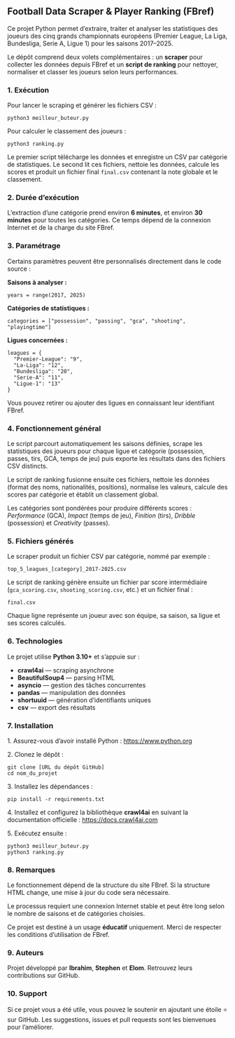 <section class="card" id="project-overview">
  <h2>Football Data Scraper &amp; Player Ranking (FBref)</h2>
  <p>
    Ce projet Python permet d’extraire, traiter et analyser les statistiques des joueurs 
    des cinq grands championnats européens (Premier League, La Liga, Bundesliga, Serie A, Ligue 1)
    pour les saisons 2017–2025.
  </p>
  <p>
    Le dépôt comprend deux volets complémentaires :
    un <strong>scraper</strong> pour collecter les données depuis FBref et 
    un <strong>script de ranking</strong> pour nettoyer, normaliser et classer les joueurs selon leurs performances.
  </p>
</section>

<section class="card" id="execution">
  <h3>1. Exécution</h3>
  <p>
    Pour lancer le scraping et générer les fichiers CSV :
  </p>
  <pre><code>python3 meilleur_buteur.py</code></pre>
  <p>
    Pour calculer le classement des joueurs :
  </p>
  <pre><code>python3 ranking.py</code></pre>
  <p>
    Le premier script télécharge les données et enregistre un CSV par catégorie de statistiques. 
    Le second lit ces fichiers, nettoie les données, calcule les scores et produit un fichier final 
    <code>final.csv</code> contenant la note globale et le classement.
  </p>
</section>

<section class="card" id="duration">
  <h3>2. Durée d’exécution</h3>
  <p>
    L’extraction d’une catégorie prend environ <strong>6 minutes</strong>, 
    et environ <strong>30 minutes</strong> pour toutes les catégories. 
    Ce temps dépend de la connexion Internet et de la charge du site FBref.
  </p>
</section>

<section class="card" id="configuration">
  <h3>3. Paramétrage</h3>
  <p>
    Certains paramètres peuvent être personnalisés directement dans le code source :
  </p>

  <p><strong>Saisons à analyser :</strong></p>
  <pre><code>years = range(2017, 2025)</code></pre>

  <p><strong>Catégories de statistiques :</strong></p>
  <pre><code>categories = ["possession", "passing", "gca", "shooting", "playingtime"]</code></pre>

  <p><strong>Ligues concernées :</strong></p>
  <pre><code>leagues = {
  "Premier-League": "9",
  "La-Liga": "12",
  "Bundesliga": "20",
  "Serie-A": "11",
  "Ligue-1": "13"
}</code></pre>
  <p>
    Vous pouvez retirer ou ajouter des ligues en connaissant leur identifiant FBref.
  </p>
</section>

<section class="card" id="workflow">
  <h3>4. Fonctionnement général</h3>
  <p>
    Le script parcourt automatiquement les saisons définies, 
    scrape les statistiques des joueurs pour chaque ligue et catégorie (possession, passes, tirs, GCA, temps de jeu) 
    puis exporte les résultats dans des fichiers CSV distincts.
  </p>
  <p>
    Le script de ranking fusionne ensuite ces fichiers, nettoie les données (format des noms, nationalités, positions), 
    normalise les valeurs, calcule des scores par catégorie et établit un classement global.
  </p>
  <p>
    Les catégories sont pondérées pour produire différents scores : 
    <em>Performance</em> (GCA), <em>Impact</em> (temps de jeu), <em>Finition</em> (tirs), 
    <em>Dribble</em> (possession) et <em>Creativity</em> (passes).
  </p>
</section>

<section class="card" id="outputs">
  <h3>5. Fichiers générés</h3>
  <p>
    Le scraper produit un fichier CSV par catégorie, nommé par exemple :
  </p>
  <pre><code>top_5_leagues_[category]_2017-2025.csv</code></pre>
  <p>
    Le script de ranking génère ensuite un fichier par score intermédiaire 
    (<code>gca_scoring.csv</code>, <code>shooting_scoring.csv</code>, etc.)
    et un fichier final :
  </p>
  <pre><code>final.csv</code></pre>
  <p>
    Chaque ligne représente un joueur avec son équipe, sa saison, sa ligue et ses scores calculés.
  </p>
</section>

<section class="card" id="tech-stack">
  <h3>6. Technologies</h3>
  <p>
    Le projet utilise <strong>Python 3.10+</strong> et s’appuie sur :
  </p>
  <ul>
    <li><strong>crawl4ai</strong> — scraping asynchrone</li>
    <li><strong>BeautifulSoup4</strong> — parsing HTML</li>
    <li><strong>asyncio</strong> — gestion des tâches concurrentes</li>
    <li><strong>pandas</strong> — manipulation des données</li>
    <li><strong>shortuuid</strong> — génération d’identifiants uniques</li>
    <li><strong>csv</strong> — export des résultats</li>
  </ul>
</section>

<section class="card" id="installation">
  <h3>7. Installation</h3>
  <p>
    1. Assurez-vous d’avoir installé Python :
    <a href="https://www.python.org" target="_blank" rel="noopener">https://www.python.org</a>
  </p>
  <p>
    2. Clonez le dépôt :
  </p>
  <pre><code>git clone [URL du dépôt GitHub]
cd nom_du_projet</code></pre>
  <p>
    3. Installez les dépendances :
  </p>
  <pre><code>pip install -r requirements.txt</code></pre>
  <p>
    4. Installez et configurez la bibliothèque <strong>crawl4ai</strong> 
    en suivant la documentation officielle :
    <a href="https://docs.crawl4ai.com" target="_blank" rel="noopener">https://docs.crawl4ai.com</a>
  </p>
  <p>
    5. Exécutez ensuite :
  </p>
  <pre><code>python3 meilleur_buteur.py
python3 ranking.py</code></pre>
</section>

<section class="card" id="limitations">
  <h3>8. Remarques</h3>
  <p>
    Le fonctionnement dépend de la structure du site FBref. 
    Si la structure HTML change, une mise à jour du code sera nécessaire.
  </p>
  <p>
    Le processus requiert une connexion Internet stable 
    et peut être long selon le nombre de saisons et de catégories choisies.
  </p>
  <p>
    Ce projet est destiné à un usage <strong>éducatif</strong> uniquement. 
    Merci de respecter les conditions d’utilisation de FBref.
  </p>
</section>

<section class="card" id="authors">
  <h3>9. Auteurs</h3>
  <p>
    Projet développé par <strong>Ibrahim</strong>, <strong>Stephen</strong> et <strong>Elom</strong>.
    Retrouvez leurs contributions sur GitHub.
  </p>
</section>

<section class="card" id="support">
  <h3>10. Support</h3>
  <p>
    Si ce projet vous a été utile, vous pouvez le soutenir en ajoutant une étoile ⭐ sur GitHub.
    Les suggestions, issues et pull requests sont les bienvenues pour l’améliorer.
  </p>
</section>
